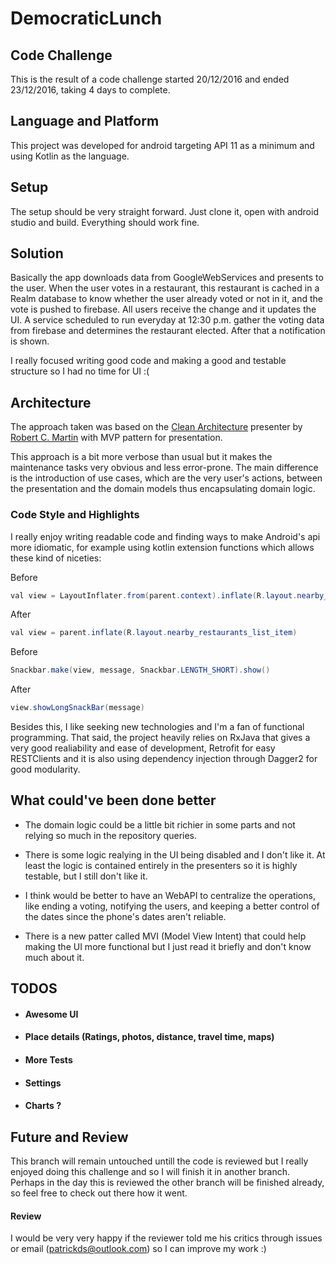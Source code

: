 # DemocraticLunch

## Code Challenge

This is the result of a code challenge started 20/12/2016 and ended 23/12/2016, taking 4 days to complete.

## Language and Platform

This project was developed for android targeting API 11 as a minimum and using Kotlin as the language.

## Setup

The setup should be very straight forward. Just clone it, open with android studio and build.
Everything should work fine.

## Solution

Basically the app downloads data from GoogleWebServices and presents to the user. When the user votes in a restaurant, this restaurant is cached in a Realm database to know whether the user already voted or not in it, and the vote is pushed to firebase. All users receive the change and it updates the UI.
A service scheduled to run everyday at 12:30 p.m. gather the voting data from firebase and determines the restaurant elected. 
After that a notification is shown.

I really focused writing good code and making a good and testable structure so I had no time for UI :(

## Architecture

The approach taken was based on the [Clean Architecture](https://8thlight.com/blog/uncle-bob/2012/08/13/the-clean-architecture.html) 
presenter by [Robert C. Martin](http://blog.cleancoder.com/) with MVP pattern for presentation.

This approach is a bit more verbose than usual but it makes the maintenance tasks very obvious and less error-prone.
The main difference is the introduction of use cases, which are the very user's actions, between the presentation and the domain models thus encapsulating
domain logic.

### Code Style and Highlights

I really enjoy writing readable code and finding ways to make Android's api more idiomatic, for example using kotlin extension functions which allows these kind of niceties:

Before
```java
val view = LayoutInflater.from(parent.context).inflate(R.layout.nearby_restaurants_list_item, parent, false)
```
After
````java
val view = parent.inflate(R.layout.nearby_restaurants_list_item)
````

Before
```java
Snackbar.make(view, message, Snackbar.LENGTH_SHORT).show()
```
After
```java
view.showLongSnackBar(message)
```

Besides this, I like seeking new technologies and I'm a fan of functional programming. That said, the project heavily relies on RxJava
that gives a very good realiability and ease of development, Retrofit for easy RESTClients and it is also using dependency injection through Dagger2 for good modularity.

## What could've been done better

* The domain logic could be a little bit richier in some parts and not relying so much in the repository queries.

* There is some logic realying in the UI being disabled and I don't like it. At least the logic is contained entirely in the presenters so it is highly testable, but I still don't like it.

* I think would be better to have an WebAPI to centralize the operations, like ending a voting, notifying the users, and keeping a better control of the dates since the phone's dates aren't reliable.

* There is a new patter called MVI (Model View Intent) that could help making the UI more functional but I just read it briefly and don't know much about it.

## TODOS

* #### Awesome UI

* #### Place details (Ratings, photos, distance, travel time, maps)

* #### More Tests

* #### Settings

* ####  Charts ?

## Future and Review

This branch will remain untouched untill the code is reviewed but I really enjoyed doing this challenge and so I will finish it in another branch.
Perhaps in the day this is reviewed the other branch will be finished already, so feel free to check out there how it went.

#### Review

I would be very very happy if the reviewer told me his critics through issues or email (patrickds@outlook.com) so I can improve my work :)
